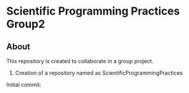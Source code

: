 # Scientific Programming Practices Group2
## About
This repository is created to collaborate in a group project.
1. Creation of a repository named as ScientificProgrammingPractices

Initial commit: 
